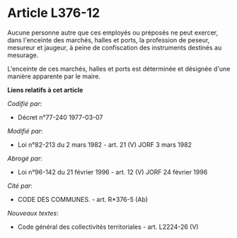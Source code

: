 # Article L376-12

Aucune personne autre que ces employés ou préposés ne peut exercer, dans l'enceinte des marchés, halles et ports, la
profession de peseur, mesureur et jaugeur, à peine de confiscation des instruments destinés au mesurage.

L'enceinte de ces marchés, halles et ports est déterminée et désignée d'une manière apparente par le maire.

**Liens relatifs à cet article**

_Codifié par_:

  - Décret n°77-240 1977-03-07

_Modifié par_:

  - Loi n°82-213 du 2 mars 1982 - art. 21 (V) JORF 3 mars 1982

_Abrogé par_:

  - Loi n°96-142 du 21 février 1996 - art. 12 (V) JORF 24 février 1996

_Cité par_:

  - CODE DES COMMUNES. - art. R*376-5 (Ab)

_Nouveaux textes_:

  - Code général des collectivités territoriales - art. L2224-26 (V)
